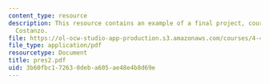 ```yaml
---
content_type: resource
description: This resource contains an example of a final project, courtesy of Vincent
  Costanzo.
file: https://ol-ocw-studio-app-production.s3.amazonaws.com/courses/4-493-natural-light-in-design-january-iap-2006/3b60fbc172630deba605ae48e4b8d69e_pres2.pdf
file_type: application/pdf
resourcetype: Document
title: pres2.pdf
uid: 3b60fbc1-7263-0deb-a605-ae48e4b8d69e
---
```

